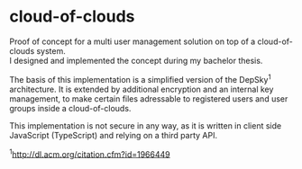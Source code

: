 # cloud-of-clouds

Proof of concept for a multi user management solution on top of a cloud-of-clouds system.<br>
I designed and implemented the concept during my bachelor thesis.

The basis of this implementation is a simplified version of the DepSky<sup>1</sup> architecture. It is extended by additional encryption and an internal key management, to make certain files adressable to registered users and user groups inside a cloud-of-clouds.

This implementation is not secure in any way, as it is written in client side JavaScript (TypeScript) and relying on a third party API.


<sup>1</sup>http://dl.acm.org/citation.cfm?id=1966449
